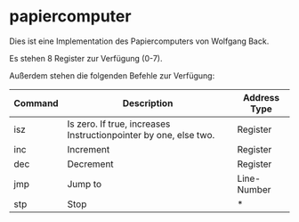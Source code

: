 # papiercomputer

Dies ist eine Implementation des Papiercomputers von Wolfgang Back.

Es stehen 8 Register zur Verfügung (0-7).

Außerdem stehen die folgenden Befehle zur Verfügung:

| Command  | Description | Address Type |
| --- | --- | --- |
| isz  | Is zero. If true, increases Instructionpointer by one, else two.  | Register |
| inc | Increment | Register |
| dec | Decrement | Register |
| jmp | Jump to | Line-Number |
| stp | Stop | * |
